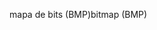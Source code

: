 <span data-ttu-id="f5d93-101">mapa de bits (BMP)</span><span class="sxs-lookup"><span data-stu-id="f5d93-101">bitmap (BMP)</span></span>